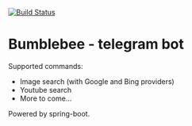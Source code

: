 [![Build Status](https://drone.io/github.com/denzelby/telegram-bot-bumblebee/status.png)](https://drone.io/github.com/denzelby/telegram-bot-bumblebee/latest)

# Bumblebee - telegram bot

Supported commands:
 * Image search (with Google and Bing providers)
 * Youtube search
 * More to come...

Powered by spring-boot.